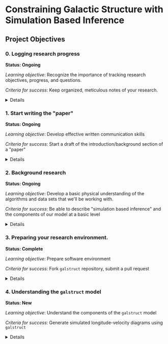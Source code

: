 # Constraining Galactic Structure with Simulation Based Inference

## Project Objectives

### 0. Logging research progress

   **Status: Ongoing**
   
   *Learning objective*: Recognize the importance of tracking research objectives, progress, and questions.

   *Criteria for success*: Keep organized, meticulous notes of your research.

   <details>
   The most important part of the research process is probably being able to effectively communicate about the project. This means being able to explain to a random stranger on the street what you're doing, why it's important, and what it means. This is only possible if YOU know what you're doing. To this end, I ask that you keep diligent notes about everything you do related to this project. These notes don't have to be in any specific format, although it would be useful if they were saved in some what that I could also access them (like a google doc). Keep a record of what you do (e.g., I read this paper, I wrote a program that does this, I got confused about this topic, etc.), keep a record of what you want to do next (e.g., I need to write a program that does this other thing, I need to read about this topic, etc.), and, most importantly, keep track of all of the questions that come up (what does this acronym mean, how does this physical thing relate to this other physical thing, etc.). These notes will be invaluable to you as you work on the project. I often get distracted by other tasks and come back to a project after a few days or weeks only to have forgotten what exactly I was doing and what I needed to do next. Without these notes, I would have been lost!
   </details>

### 1. Start writing the "paper"

   **Status: Ongoing**

   *Learning objective*: Develop effective written communication skills

   *Criteria for success*: Start a draft of the introduction/background section of a "paper"

   <details>
   I hope that this project will ultimately result in a publication, but no matter what it will benefit YOU to start writing a "paper" or "final report" for the project right now, before you do anything else. In particular, I want you to focus on the "introduction" section of a paper, where you outline the major research questions and goals of the project. This will immensely benefit you because it will be something that you can look back on when you're knee-deep in data analysis and programming and you've forgotten what the "big picture" of the research project is. Don't worry about the formatting, the specific content, or anything like that now. Just write a paragraph or two about the project, and go back and read/edit it once in a while as you develop a stronger grasp on our research objectives. And it's OK if you don't know what the research questions/goals are yet - that's something we can talk about, which will guide your writing!
   </details>

### 2. Background research

   **Status: Ongoing**

   *Learning objective*: Develop a basic physical understanding of the algorithms and data sets that we'll be working with.

   *Criteria for success*: Be able to describe "simulation based inference" and the components of our model at a basic level

   <details>
   The first step for any project is to understand what's been done before. In this case, other people have figured out everything we need to know about the physics and algorithms. Here are some resources to get you started, although I hope you will do your own internet-searches to fill in the gaps and answer some questions. Take note of any questions or confusing topics that you come across along the way, and we can talk about them together.

   * Wikipedia: https://en.wikipedia.org/wiki/Milky_Way
   * The WISE Catalog of Galactic HII Regions. This paper provides an overview of the dataset that we'll be using. https://ui.adsabs.harvard.edu/abs/2014ApJS..212....1A/abstract
   * Simulation based inference: https://www.pnas.org/doi/10.1073/pnas.1912789117
   * Trigonometic Parallaxes of High-mass Star-forming Regions: in this paper, the authors are able to measure the distances and kinematics of some star forming regions in order to map out some of the structures that we're looking for. It's not directly related to this project, but it covers many of the topics that will be relevant to our work (Galactic rotation, spiral structure, etc.). https://ui.adsabs.harvard.edu/abs/2019ApJ...885..131R/abstract
   </details>

### 3. Preparing your research environment.

   **Status: Complete**

   *Learning objective*: Prepare software environment

   *Criteria for success*: Fork `galstruct` repository, submit a pull request

   <details>
   We're going to be writing some code for this project! In particular, we will be collaborating on a software package: https://github.com/tvwenger/galstruct

   Learn how to use Github to fork a repository, make changes on a branch, commit those changes, and submit them as a pull request to the repository.
   </details>

### 4. Understanding the `galstruct` model

   **Status: New**

   *Learning objective*: Understand the components of the `galstruct` model

   *Criteria for success*: Generate simulated longitude-velocity diagrams using `galstruct`

   <details>
   It's time to dig in to `galstruct`! To get started, familiarize yourself with the `galstruct` model: https://github.com/tvwenger/galstruct/tree/master/galstruct/model

   Create a list of the model parameters, learn how the model parameters are related to the model, and run `simulator.py` to generate synthetic HII region datasets from the model.

   Investigate the code and develop a firm understanding of how it works. Try to run it and keep notes about what is working and isn't working. Feel free to make pull requests to update the code as necessary!
   </details>
